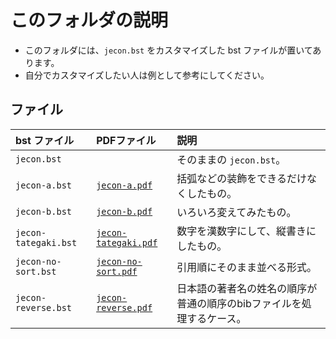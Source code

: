 <!--
Author:         Shiro Takeda
e-mail          <shiro.takeda@gmail.com>
First-written:  <2016-03-16>
Time-stamp:     <2019-10-14 22:54:36 st>
-->

このフォルダの説明
==============================

+ このフォルダには、`jecon.bst` をカスタマイズした bst ファイルが置いてあります。
+ 自分でカスタマイズしたい人は例として参考にしてください。

## ファイル

| bst ファイル         | PDFファイル                                | 説明                                                                  |
|:---------------------|:-------------------------------------------|:----------------------------------------------------------------------|
| `jecon.bst`          |                                            | そのままの `jecon.bst`。                                              |
| `jecon-a.bst`        | [`jecon-a.pdf`](jecon-a.pdf)               | 括弧などの装飾をできるだけなくしたもの。                              |
| `jecon-b.bst`        | [`jecon-b.pdf`](jecon-b.pdf)               | いろいろ変えてみたもの。                                              |
| `jecon-tategaki.bst` | [`jecon-tategaki.pdf`](jecon-tategaki.pdf) | 数字を漢数字にして、縦書きにしたもの。                                |
| `jecon-no-sort.bst`  | [`jecon-no-sort.pdf`](jecon-no-sort.pdf)   | 引用順にそのまま並べる形式。                                          |
| `jecon-reverse.bst`  | [`jecon-reverse.pdf`](jecon-reverse.pdf)   | 日本語の著者名の姓名の順序が普通の順序のbibファイルを処理するケース。 |



<!--
--------------------
Local Variables:
mode: markdown
fill-column: 90
coding: utf-8-dos
End:
-->

